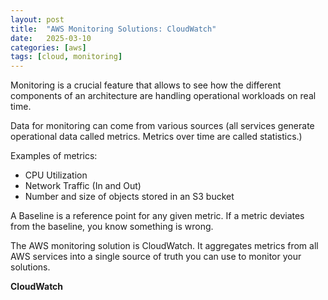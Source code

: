 ```yaml
---
layout: post
title:  "AWS Monitoring Solutions: CloudWatch"
date:   2025-03-10
categories: [aws]
tags: [cloud, monitoring]
---
```

Monitoring is a crucial feature that allows to see how the different components of an architecture are handling operational workloads on real time.

Data for monitoring can come from various sources (all services generate operational data called metrics. Metrics over time are called statistics.)

Examples of metrics:

- CPU Utilization
- Network Traffic (In and Out)
- Number and size of objects stored in an S3 bucket

A Baseline is a reference point for any given metric. If a metric deviates from the baseline, you know something is wrong.

The AWS monitoring solution is CloudWatch. It aggregates metrics from all AWS services into a single source of truth you can use to monitor your solutions.

**CloudWatch**
